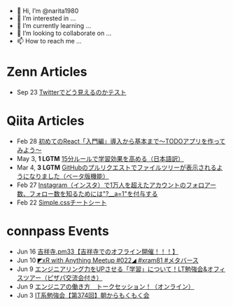 - 👋 Hi, I’m @narita1980
- 👀 I’m interested in ...
- 🌱 I’m currently learning ...
- 💞️ I’m looking to collaborate on ...
- 📫 How to reach me ...

# Zenn Articles

<!-- profile updater begin: zenn -->
- Sep 23 [Twitterでどう見えるのかテスト](https://zenn.dev/narita1980/articles/cbb21f8d7f785752d6ac)
<!-- profile updater end: zenn -->

# Qiita Articles

<!-- profile updater begin: qiita -->
- Feb 28 [初めてのReact「入門編」導入から基本まで〜TODOアプリを作ってみよう〜](https://qiita.com/narita1980/items/49df43425ba2400bd0c2)
- May 3, **1 LGTM** [15分ルールで学習効果を高める（日本語訳）](https://qiita.com/narita1980/items/d0ad5246344fc6e4380f)
- Mar 4, **3 LGTM** [GitHubのプルリクエストでファイルツリーが表示されるようになりました（ベータ版機能）](https://qiita.com/narita1980/items/bee2c5232342a51e0415)
- Feb 27 [Instagram（インスタ）で1万人を超えたアカウントのフォロアー数、フォロー数を知るためには"?__a=1"を付与する](https://qiita.com/narita1980/items/630b7014fa893461b991)
- Feb 22 [Simple.cssチートシート](https://qiita.com/narita1980/items/fd2ccf0e91944aab9fd5)
<!-- profile updater end: qiita -->

# connpass Events

<!-- profile updater begin: connpass -->
- Jun 16 [吉祥寺.pm33【吉祥寺でのオフライン開催！！！】](https://kichijojipm.connpass.com/event/281939/)
- Jun 10 [◤xR with Anything Meetup #022◢ #xram81 #メタバース](https://xram.connpass.com/event/282140/)
- Jun 9 [エンジニアリング力をUPさせる「学習」について！LT勉強会&オフィスツアー（ピザパ交流会付き）](https://peraichi.connpass.com/event/284842/)
- Jun 9 [エンジニアの働き方　トークセッション！（オンライン）](https://urahara-agile.connpass.com/event/285305/)
- Jun 3 [IT系勉強会【第374回】朝からもくもく会](https://asa-moku-2.connpass.com/event/285301/)
<!-- profile updater end: connpass -->

<!---
narita1980/narita1980 is a ✨ special ✨ repository because its `README.md` (this file) appears on your GitHub profile.
You can click the Preview link to take a look at your changes.
--->
